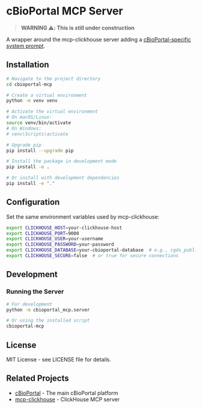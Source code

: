 # cBioPortal MCP Server

> **WARNING ⚠️: This is still under construction**

A wrapper around the mcp-clickhouse server adding a [cBioPortal-specific system prompt](https://github.com/cBioPortal/cbioportal-mcp/blob/main/src/cbioportal_mcp/prompts/cbioportal_prompt.py).

## Installation

```bash
# Navigate to the project directory
cd cbioportal-mcp

# Create a virtual environment
python -m venv venv

# Activate the virtual environment
# On macOS/Linux:
source venv/bin/activate
# On Windows:
# venv\Scripts\activate

# Upgrade pip
pip install --upgrade pip

# Install the package in development mode
pip install -e .

# Or install with development dependencies
pip install -e "."
```

## Configuration

Set the same environment variables used by mcp-clickhouse:

```bash
export CLICKHOUSE_HOST=your-clickhouse-host
export CLICKHOUSE_PORT=9000
export CLICKHOUSE_USER=your-username
export CLICKHOUSE_PASSWORD=your-password
export CLICKHOUSE_DATABASE=your-cbioportal-database  # e.g., cgds_public_2025_06_24
export CLICKHOUSE_SECURE=false  # or true for secure connections
```

## Development

### Running the Server
```bash
# For development
python -m cbioportal_mcp.server

# Or using the installed script
cbioportal-mcp
```

## License

MIT License - see LICENSE file for details.

## Related Projects

- [cBioPortal](https://github.com/cBioPortal/cbioportal) - The main cBioPortal platform
- [mcp-clickhouse](https://github.com/ClickHouse/mcp-clickhouse) - ClickHouse MCP server
